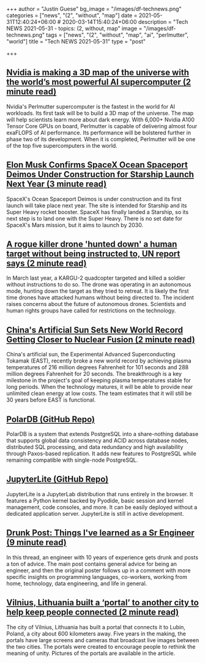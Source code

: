 +++
author = "Justin Guese"
bg_image = "/images/df-technews.png"
categories = ["news", "(2", "without", "map"]
date = 2021-05-31T12:40:24+06:00 # 2020-03-14T15:40:24+06:00
description = "Tech NEWS 2021-05-31 - topics: (2, without, map"
image = "/images/df-technews.png"
tags = ["news", "(2", "without", "map", "ai", "perlmutter", "world"]
title = "Tech NEWS 2021-05-31"
type = "post"

+++

## [Nvidia is making a 3D map of the universe with the world’s most powerful AI supercomputer (2 minute read)](https://www.techradar.com/news/nvidia-is-making-a-3d-map-of-the-universe-with-the-worlds-most-powerful-ai-supercomputer)

Nvidia's Perlmutter supercomputer is the fastest in the world for AI workloads. Its first task will be to build a 3D map of the universe. The map will help scientists learn more about dark energy. With 6,000+ Nvidia A100 Tensor Core GPUs on board, Perlmutter is capable of delivering almost four exaFLOPS of AI performance. Its performance will be bolstered further in phase two of its development. When it is completed, Perlmutter will be one of the top five supercomputers in the world.

## [Elon Musk Confirms SpaceX Ocean Spaceport Deimos Under Construction for Starship Launch Next Year (3 minute read)](https://www.techtimes.com/articles/260855/20210530/elon-musk-confirms-spacex-ocean-spaceport-deimos-under-construction-starship-launch.htm)

SpaceX's Ocean Spaceport Deimos is under construction and its first launch will take place next year. The site is intended for Starship and its Super Heavy rocket booster. SpaceX has finally landed a Starship, so its next step is to land one with the Super Heavy. There is no set date for SpaceX's Mars mission, but it aims to launch by 2030.

## [A rogue killer drone 'hunted down' a human target without being instructed to, UN report says (2 minute read)](https://www.businessinsider.com/killer-drone-hunted-down-human-target-without-being-told-un-2021-5)

In March last year, a KARGU-2 quadcopter targeted and killed a soldier without instructions to do so. The drone was operating in an autonomous mode, hunting down the target as they tried to retreat. It is likely the first time drones have attacked humans without being directed to. The incident raises concerns about the future of autonomous drones. Scientists and human rights groups have called for restrictions on the technology.

## [China's Artificial Sun Sets New World Record Getting Closer to Nuclear Fusion (2 minute read)](https://interestingengineering.com/closer-to-nuclear-fusion-china-artificial-sun-sets-record)

China's artificial sun, the Experimental Advanced Superconducting Tokamak (EAST), recently broke a new world record by achieving plasma temperatures of 216 million degrees Fahrenheit for 101 seconds and 288 million degrees Fahrenheit for 20 seconds. The breakthrough is a key milestone in the project's goal of keeping plasma temperatures stable for long periods. When the technology matures, it will be able to provide near unlimited clean energy at low costs. The team estimates that it will still be 30 years before EAST is functional.

## [PolarDB (GitHub Repo)](https://github.com/alibaba/PolarDB-for-PostgreSQL)

PolarDB is a system that extends PostgreSQL into a share-nothing database that supports global data consistency and ACID across database nodes, distributed SQL processing, and data redundancy and high availability through Paxos-based replication. It adds new features to PostgreSQL while remaining compatible with single-node PostgreSQL.

## [JupyterLite (GitHub Repo)](https://github.com/jtpio/jupyterlite)

JupyterLite is a JupyterLab distribution that runs entirely in the browser. It features a Python kernel backed by Pyodide, basic session and kernel management, code consoles, and more. It can be easily deployed without a dedicated application server. JupyterLite is still in active development.

## [Drunk Post: Things I've learned as a Sr Engineer (9 minute read)](https://old.reddit.com/r/ExperiencedDevs/comments/nmodyl/drunk_post_things_ive_learned_as_a_sr_engineer/)

In this thread, an engineer with 10 years of experience gets drunk and posts a ton of advice. The main post contains general advice for being an engineer, and then the original poster follows up in a comment with more specific insights on programming languages, co-workers, working from home, technology, data engineering, and life in general.

## [Vilnius, Lithuania built a ‘portal’ to another city to help keep people connected (2 minute read)](https://www.theverge.com/2021/5/30/22460964/vilnius-lithuania-portal-poland-connection-pandemic)

The city of Vilnius, Lithuania has built a portal that connects it to Lubin, Poland, a city about 600 kilometers away. Five years in the making, the portals have large screens and cameras that broadcast live images between the two cities. The portals were created to encourage people to rethink the meaning of unity. Pictures of the portals are available in the article.

